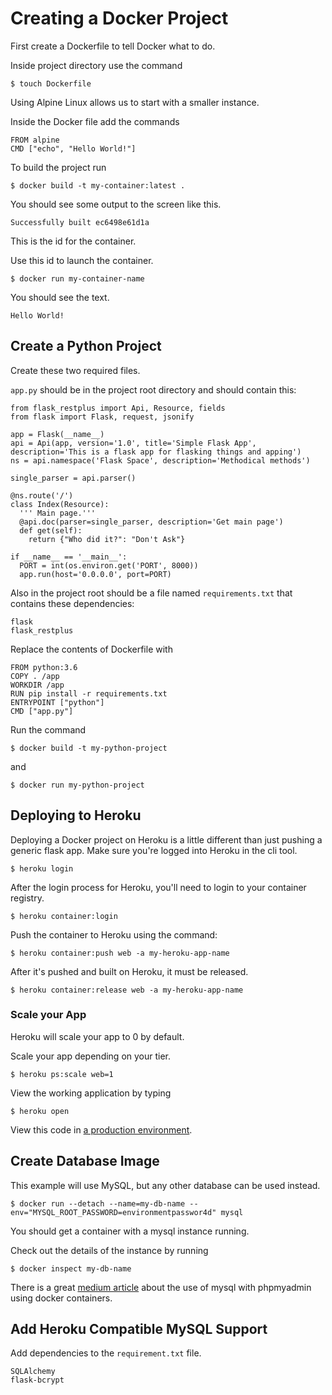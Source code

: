 # Creating a Docker Project

First create a Dockerfile to tell Docker what to do.

Inside project directory use the command

```
$ touch Dockerfile
```

Using Alpine Linux allows us to start with a smaller instance.

Inside the Docker file add the commands

```
FROM alpine
CMD ["echo", "Hello World!"]
```

To build the project run

```
$ docker build -t my-container:latest .
```

You should see some output to the screen like this.

```
Successfully built ec6498e61d1a
```

This is the id for the container.

Use this id to launch the container.

```
$ docker run my-container-name
```

You should see the text.

```
Hello World!
```

## Create a Python Project

Create these two required files.

`app.py` should be in the project root directory and should contain this:

```
from flask_restplus import Api, Resource, fields
from flask import Flask, request, jsonify

app = Flask(__name__)
api = Api(app, version='1.0', title='Simple Flask App', description='This is a flask app for flasking things and apping')
ns = api.namespace('Flask Space', description='Methodical methods')

single_parser = api.parser()

@ns.route('/')
class Index(Resource):
  ''' Main page.'''
  @api.doc(parser=single_parser, description='Get main page')
  def get(self):
    return {"Who did it?": "Don't Ask"}

if __name__ == '__main__':
  PORT = int(os.environ.get('PORT', 8000))
  app.run(host='0.0.0.0', port=PORT)
```

Also in the project root should be a file named `requirements.txt` that contains these dependencies:

```
flask
flask_restplus
```

Replace the contents of Dockerfile with

```
FROM python:3.6
COPY . /app
WORKDIR /app
RUN pip install -r requirements.txt
ENTRYPOINT ["python"]
CMD ["app.py"]
```
Run the command

```
$ docker build -t my-python-project
```

and

```
$ docker run my-python-project
```

## Deploying to Heroku

Deploying a Docker project on Heroku is a little different than just pushing a generic flask app. Make sure you're logged into Heroku in the cli tool.

```
$ heroku login
```

After the login process for Heroku, you'll need to login to your container registry.

```
$ heroku container:login
```

Push the container to Heroku using the command:

```
$ heroku container:push web -a my-heroku-app-name
```

After it's pushed and built on Heroku, it must be released.

```
$ heroku container:release web -a my-heroku-app-name
```

### Scale your App
Heroku will scale your app to 0 by default.

Scale your app depending on your tier.

```
$ heroku ps:scale web=1
```

View the working application by typing

```
$ heroku open
```

View this code in [a production environment](http://simple-docker-app.herokuapp.com).

## Create Database Image

This example will use MySQL, but any other database can be used instead.

```
$ docker run --detach --name=my-db-name --env="MYSQL_ROOT_PASSWORD=environmentpasswor4d" mysql
```

You should get a container with a mysql instance running.

Check out the details of the instance by running

```
$ docker inspect my-db-name
```

There is a great [medium article](https://medium.com/coderscorner/connecting-to-mysql-through-docker-997aa2c090cc) about the use of mysql with phpmyadmin using docker containers.

## Add Heroku Compatible MySQL Support

Add dependencies to the `requirement.txt` file.

```
SQLAlchemy
flask-bcrypt
```
